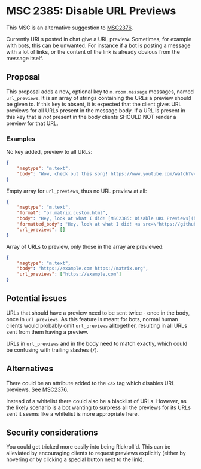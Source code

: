 # MSC 2385: Disable URL Previews
This MSC is an alternative suggestion to [MSC2376](https://github.com/matrix-org/matrix-doc/pull/2376).

Currently URLs posted in chat give a URL preview. Sometimes, for example with bots, this can be
unwanted. For instance if a bot is posting a message with a lot of links, or the content of the link
is already obvious from the message itself.

## Proposal
This proposal adds a new, optional key to `m.room.message` messages, named `url_previews`. It is an
array of strings containing the URLs a preview should be given to. If this key is absent, it is expected
that the client gives URL previews for all URLs present in the message body. If a URL is present in this key that is *not*
present in the body clients SHOULD NOT render a preview for that URL.

### Examples
No key added, preview to all URLs:
```json
{
	"msgtype": "m.text",
	"body": "Wow, check out this song! https://www.youtube.com/watch?v=oHg5SJYRHA0"
}
```

Empty array for `url_previews`, thus no URL preview at all:
```json
{
	"msgtype": "m.text",
	"format": "or.matrix.custom.html",
	"body": "Hey, look at what I did! [MSC2385: Disable URL Previews](https://github.com/matrix-org/matrix-doc/pull/2385)",
	"formatted_body": "Hey, look at what I did! <a src=\"https://github.com/matrix-org/matrix-doc/pull/2385\">MSC2385: Disable URL Previews</a>",
	"url_previews": []
}
```

Array of URLs to preview, only those in the array are previewed:
```json
{
	"msgtype": "m.text",
	"body": "https://example.com https://matrix.org",
	"url_previews": ["https://example.com"]
}
```

## Potential issues
URLs that should have a preview need to be sent twice - once in the body, once in `url_previews`. As
this feature is meant for bots, normal human clients would probably omit `url_previews` alltogether,
resulting in all URLs sent from them having a preview.

URLs in `url_previews` and in the body need to match exactly, which could be confusing with trailing
slashes (`/`).

## Alternatives
There could be an attribute added to the `<a>` tag which disables URL previews. See
[MSC2376](https://github.com/matrix-org/matrix-doc/pull/2376).

Instead of a whitelist there could also be a blacklist of URLs. However, as the likely scenario is a
bot wanting to surpress all the previews for its URLs sent it seems like a whitelist is more appropriate
here.

## Security considerations
You could get tricked more easily into being Rickroll'd. This can be alleviated by encouraging
clients to request previews explicitly (either by hovering or by clicking a special button next to
the link).
